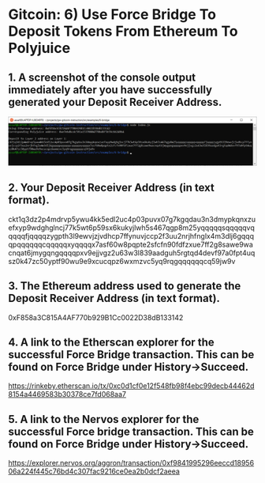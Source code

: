 # Gitcoin: 6) Use Force Bridge To Deposit Tokens From Ethereum To Polyjuice

## 1. A screenshot of the console output immediately after you have successfully generated your Deposit Receiver Address.
![Step 6.1](6.1.png)

## 2. Your Deposit Receiver Address (in text format).
ckt1q3dz2p4mdrvp5ywu4kk5edl2uc4p03puvx07g7kgqdau3n3dmypkqnxzuefxyp9wdghglncj77k5wt6p59sx6kukyjlwh5s467qgp8m25yqqqqqsqqqqqvqqqqqfjqqqqzygpth3l9ewvjzjvdhcp7ffynuvjccp2f3uu2nrjhfnglx4m3dlj6gqqqqpqqqqqqcqqqqqxyqqqqx7asf60w8pqpte2sfcfn90fdfzxue7ff2g8sawe9wacnqat6jmygqngqqqqpxv9ejjvgz2u63w3l839aadguh5rgtqd4devf97a0fpt4uqsz0k47zc50yptf90wu9e9xcucqpz6wxmzvc5yq9rqgqqqqqqcq59jw9v

## 3. The Ethereum address used to generate the Deposit Receiver Address (in text format).
0xF858a3C815A4AF770b929B1Cc0022D38dB133142

## 4. A link to the Etherscan explorer for the successful Force Bridge transaction. This can be found on Force Bridge under History→Succeed.
https://rinkeby.etherscan.io/tx/0xc0d1cf0e12f548fb98f4ebc99decb44462d8154a4469583b30378ce7fd068aa7

## 5. A link to the Nervos explorer for the successful Force bridge transaction. This can be found on Force Bridge under History→Succeed.
https://explorer.nervos.org/aggron/transaction/0xf9841995296eeccd1895606a224f445c76bd4c307fac9216ce0ea2b0dcf2aeea
